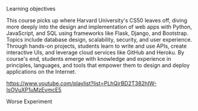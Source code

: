 Learning objectives

This course picks up where Harvard University's CS50 leaves off, diving more deeply into the design and implementation of web apps with Python, JavaScript, and SQL using frameworks like Flask, Django, and Bootstrap. Topics include database design, scalability, security, and user experience. Through hands-on projects, students learn to write and use APIs, create interactive UIs, and leverage cloud services like GitHub and Heroku. By course's end, students emerge with knowledge and experience in principles, languages, and tools that empower them to design and deploy applications on the Internet.

https://www.youtube.com/playlist?list=PLhQjrBD2T382hIW-IsOVuXP1uMzEvmcE5

Worse Experiment